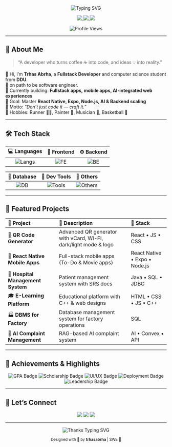 <!-- 🌌 trhasabrha – Futuristic GitHub Profile README -->
<!-- Premium Design | Created October 2025 -->

<div align="center">

  <!-- Animated Typing Intro -->
  <img src="https://readme-typing-svg.herokuapp.com?font=Fira+Code&size=28&duration=3000&pause=1000&color=8B5CF6&center=true&vCenter=true&width=700&lines=Hey+there+👋,+I'm+trhasabrha!;Fullstack+%7C+Innovator+%7C+Problem+Solver;Building+the+Future,+One+Commit+at+a+Time." alt="Typing SVG" />

  <!-- Follower, Repos, Email badges -->
  <p align="center">
    <a href="https://github.com/trhasabrha">
      <img src="https://img.shields.io/github/followers/trhasabrha?label=Followers&style=social" />
    </a>
    <a href="https://github.com/trhasabrha?tab=repositories">
      <img src="https://img.shields.io/badge/🌟%20Star%20My%20Repos-blueviolet?style=flat-square" />
    </a>
    <a href="mailto:tirhasabrham3@gmail.com">
      <img src="https://img.shields.io/badge/💌%20Email%20Me-D14836?style=flat-square" />
    </a>
  </p>

  <img src="https://komarev.com/ghpvc/?username=trhasabrha&label=Visitors&color=8b5cf6&style=flat-square" alt="Profile Views"/>

</div>

---

## 🧭 About Me

> “A developer who turns coffee ☕ into code, and ideas 💡 into reality.”

👋 Hi, I’m **Trhas Abrha**, a **Fullstack Developer** and computer science student from **DDU**.  
🎉 on path to be software engineer.  
💼 Currently building: **Fullstack apps, mobile apps, AI-integrated web experiences**  
🎯 Goal: Master **React Native, Expo, Node.js, AI & Backend scaling**  
💬 Motto: *“Don’t just code it — craft it.”*  
🎨 Hobbies: Runner 🏃‍♀️, Painter 🎨, Musician 🎵, Basketball 🏀  

---

## 🛠️ Tech Stack

<div align="center">

| 💻 **Languages** | 🎨 **Frontend** | ⚙️ **Backend** |
|:----------------:|:----------------:|:----------------:|
| ![Langs](https://skillicons.dev/icons?i=js,ts,java,python,cpp,html,css,sql) | ![FE](https://skillicons.dev/icons?i=react,reactnative,expo,tailwind,bootstrap,jquery,vite) | ![BE](https://skillicons.dev/icons?i=nodejs,express,mongodb,appwrite,convex,jdbc) |

| 🧩 **Database** | 🧰 **Dev Tools** | 🚀 **Others** |
|:----------------:|:----------------:|:----------------:|
| ![DB](https://skillicons.dev/icons?i=mysql,mongodb,firebase) | ![Tools](https://skillicons.dev/icons?i=git,github,vscode,webstorm,wordpress,canva,flutter) | ![Others](https://skillicons.dev/icons?i=npm,webpack,vercel) |

</div>

---

## 🚀 Featured Projects

<div align="center">

| 🚧 Project | 🧾 Description | 🧠 Stack |
|:-----------|:---------------|:----------|
| 🎨 **QR Code Generator** | Advanced QR generator with vCard, Wi-Fi, dark/light mode & logo | React • JS • CSS |
| 📱 **React Native Mobile Apps** | Full-stack mobile apps (To-Do & Movie apps) | React Native • Expo • Node.js |
| 🏥 **Hospital Management System** | Patient management system with SRS docs | Java • SQL • JDBC |
| 🎓 **E-Learning Platform** | Educational platform with C++ & web designs | HTML • CSS • JS • C++ |
| 🏭 **DBMS for Factory** | Database management system for factory operations | SQL |
| 🤖 **AI Complaint Management** | RAG-based AI complaint system | AI • Convex • API |

</div>

---

## 🌟 Achievements & Highlights

<div align="center">
  <img src="https://img.shields.io/badge/GPA-3.96/4.0-8B5CF6?style=for-the-badge&logo=book" alt="GPA Badge"/>
  <img src="https://img.shields.io/badge/Scholar-FFB800?style=for-the-badge&logo=student" alt="Scholarship Badge"/>
  <img src="https://img.shields.io/badge/UI%2FUX-Design-00CFFF?style=for-the-badge&logo=figma" alt="UI/UX Badge"/>
  <img src="https://img.shields.io/badge/Deployment-Convex%2FAppwrite-8B5CF6?style=for-the-badge&logo=heroku" alt="Deployment Badge"/>
  <img src="https://img.shields.io/badge/Leadership-Teamwork-FF2D20?style=for-the-badge&logo=matrix" alt="Leadership Badge"/>
</div>

---

## 🌟 Let’s Connect

<p align="center">
  <a href="mailto:tirhasabrham3@gmail.com"><img src="https://img.shields.io/badge/Gmail-D14836?style=for-the-badge&logo=gmail&logoColor=white"/></a>
  <a href="https://www.linkedin.com/in/trhas gebremedhin/"><img src="https://img.shields.io/badge/LinkedIn-0A66C2?style=for-the-badge&logo=linkedin&logoColor=white"/></a>
  <a href="https://github.com/trhasabrha"><img src="https://img.shields.io/badge/GitHub-171515?style=for-the-badge&logo=github&logoColor=white"/></a>
</p>

---

<div align="center">
  <img src="https://readme-typing-svg.herokuapp.com?font=Fira+Code&size=20&duration=4000&pause=1000&color=8B5CF6&center=true&vCenter=true&width=600&lines=Thanks!;Don’t+forget+to+⭐+my+repos+if+you+like+them!;Stay+creative,+stay+curious." alt="Thanks Typing SVG"/>
</div>

<p align="center">
  <sub>Designed with 🥰 by <strong>trhasabrha</strong> | SWE 🚀</sub>
</p>
